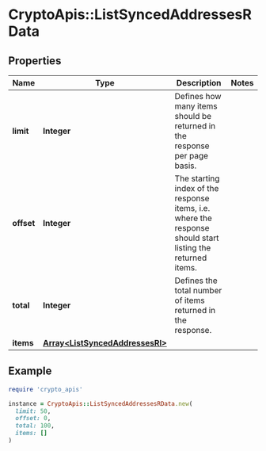 # CryptoApis::ListSyncedAddressesRData

## Properties

| Name | Type | Description | Notes |
| ---- | ---- | ----------- | ----- |
| **limit** | **Integer** | Defines how many items should be returned in the response per page basis. |  |
| **offset** | **Integer** | The starting index of the response items, i.e. where the response should start listing the returned items. |  |
| **total** | **Integer** | Defines the total number of items returned in the response. |  |
| **items** | [**Array&lt;ListSyncedAddressesRI&gt;**](ListSyncedAddressesRI.md) |  |  |

## Example

```ruby
require 'crypto_apis'

instance = CryptoApis::ListSyncedAddressesRData.new(
  limit: 50,
  offset: 0,
  total: 100,
  items: []
)
```

